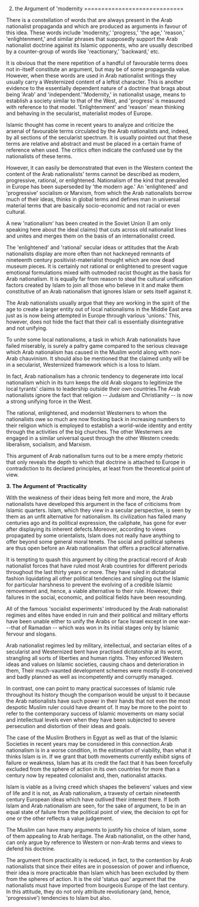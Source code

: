 2. the Argument of 'modernity
=============================

There is a constellation of words that are always present in the Arab
nationalist propaganda and which are produced as arguments in favour of
this idea. These words include 'modernity,' 'progress,' 'the age,'
'reason,' 'enlightenment,' and similar phrases that supposedly support
the Arab nationalist doctrine against its Islamic opponents, who are
usually described by a counter-group of words like 'reactionary,'
'backward,' etc.

It is obvious that the mere repetition of a handful of favourable terms
does not in-itself constitute an argument, but may be of some propaganda
value. However, when these words are used in Arab nationalist writings
they usually carry a Westernized content of a leftist character. This is
another evidence to the essentially dependent nature of a doctrine that
brags about being 'Arab' and 'independent.''Modernity,' in nationalist
usage, means to establish a society similar to that of the West, and
'progress' is measured with reference to that model. 'Enlightenment' and
'reason' mean thinking and behaving in the secularist, materialist modes
of Europe.

Islamic thought has come in recent years to analyze and criticize the
arsenal of favourable terms circulated by the Arab nationalists and,
indeed, by all sections of the secularist spectrum. It is usually
pointed out that these terms are relative and abstract and must be
placed in a certain frame of reference when used. The critics often
indicate the confused use by the nationalists of these terms.

However, it can easily be demonstrated that even in the Western context
the content of the Arab nationalists' terms cannot be described as
modern, progressive, rational, or enlightened. Nationalism of the kind
that prevailed in Europe has been superseded by 'the modern age.' An
'enlightened' and 'progressive' socialism or Marxism, from which the
Arab nationalists borrow much of their ideas, thinks in global terms and
defines man in universal material terms that are basically
socio-economic and not racial or even cultural.

A new 'nationalism' has been created in the Soviet Union (I am only
speaking here about the ideal claims) that cuts across old nationalist
lines and unites and merges them on the basis of an internationalist
creed.

The 'enlightened' and 'rational' secular ideas or attitudes that the
Arab nationalists display are more often than not hackneyed remnants of
nineteenth century positivist-materialist thought which are now dead
museum pieces. It is certainly not rational or enlightened to present
vague emotional formulations mixed with outmoded racist thought as the
basis for Arab nationalism. It is equally far from reason to steal the
cultural unification factors created by Islam to join all those who
believe in it and make them constitutive of an Arab nationalism that
ignores Islam or sets itself against it.

The Arab nationalists usually argue that they are working in the spirit
of the age to create a larger entity out of local nationalisms in the
Middle East area just as is now being attempted in Europe through
various 'unions.' This, however, does not hide the fact that their call
is essentially disintegrative and not unifying.

To unite some local nationalisms, a task in which Arab nationalists
have failed miserably, is surely a paltry game compared to the serious
cleavage which Arab nationalism has caused in the Muslim world along
with non-Arab chauvinism. It should also be mentioned that the claimed
unity will be in a secularist, Westernized framework which is a loss to
Islam.

In fact, Arab nationalism has a chronic tendency to degenerate into
local nationalism which in its turn keeps the old Arab slogans to
legitimize the local tyrants' claims to leadership outside their own
countries.The Arab nationalists ignore the fact that religion -- Judaism
and Christianity -- is now a strong unifying force in the West.

The rational, enlightened, and modernist Westerners to whom the
nationalists owe so much are now flocking back in increasing numbers to
their religion which is employed to establish a world-wide identity and
entity through the activities of the big churches. The other Westerners
are engaged in a similar universal quest through the other Western
creeds: liberalism, socialism, and Marxism.

This argument of Arab nationalism turns out to be a mere empty rhetoric
that only reveals the depth to which that doctrine is attached to Europe
in contradiction to its declared principles, at least from the
theoretical point of view.


**3. The Argument of 'Practicality**

With the weakness of their ideas being felt more and more, the Arab
nationalists have developed this argument in the face of criticisms from
Islamic quarters. Islam, which they view in a secular perspective, is
seen by them as an unfit alternative for nationalism. Its civilization
has failed many centuries ago and its political expression, the
caliphate, has gone for ever after displaying its inherent
defects.Moreover, according to views propagated by some orientalists,
Islam does not really have anything to offer beyond some general moral
tenets. The social and political spheres are thus open before an Arab
nationalism that offers a practical alternative.

It is tempting to quash this argument by citing the practical record of
Arab nationalist forces that have ruled most Arab countries for
different periods throughout the last thirty years or more. They have
ruled in dictatorial fashion liquidating all other political tendencies
and singling out the Islamic for particular harshness to prevent the
evolving of a credible Islamic removement and, hence, a viable
alternative to their rule. However, their failures in the social,
economic, and political fields have been resounding.

All of the famous 'socialist experiments' introduced by the Arab
nationalist regimes and elites have ended in ruin and their political
and military efforts have been unable either to unify the Arabs or face
Israel except in one war---that of Ramadan -- which was won in its
initial stages only by Islamic fervour and slogans.

Arab nationalist regimes led by military, intellectual, and sectarian
elites of a secularist and Westernized bent have practised dictatorship
at its worst, strangling all sorts of liberties and human rights. They
enforced Western ideas and values on Islamic societies, causing chaos
and deterioration in them, Their much-vaunted development schemes were
mostly ill-conceived and badly planned as well as incompetently and
corruptly managed.

In contrast, one can point to many practical successes of Islamic rule
throughout its history though the comparison would be unjust to it
because the Arab nationalists have such power in their hands that not
even the most despotic Muslim ruler could have dreamt of. It may be more
to the point to refer to the contemporary success of Islamic movements
on many social and intellectual levels even when they have been
subjected to severe persecution and distortion of their ideas and
goals.

The case of the Muslim Brothers in Egypt as well as that of the Islamic
Societies in recent years may be considered in this connection.Arab
nationalism is in a worse condition, in the estimation of viability,
than what it thinks Islam is in. If we grant that both movements
currently exhibit signs of failure or weakness, Islam has at its credit
the fact that it has been forcefully excluded from the sphere of action
in its own countries for more than a century now by repeated colonialist
and, then, nationalist attacks.

Islam is viable as a living creed which shapes the believers' values
and view of life and it is not, as Arab nationalism, a travesty of
certain nineteenth century European ideas which have outlived their
interest there. If both Islam and Arab nationalism are seen, for the
sake of argument, to be in an equal state of failure from the political
point of view, the decision to opt for one or the other reflects a value
judgement.

The Muslim can have many arguments to justify his choice of Islam, some
of them appealing to Arab heritage. The Arab nationalist, on the other
hand, can only argue by reference to Western or non-Arab terms and views
to defend his doctrine.

The argument from practicality is reduced, in fact, to the contention
by Arab nationalists that since their elites are in possession of power
and influence, their idea is more practicable than Islam which has been
excluded by them from the spheres of action. It is the old 'status quo'
argument that the nationalists must have imported from bourgeois Europe
of the last century. In this attitude, they do not only attribute
revolutionary (and, hence, 'progressive') tendencies to Islam but
also.


